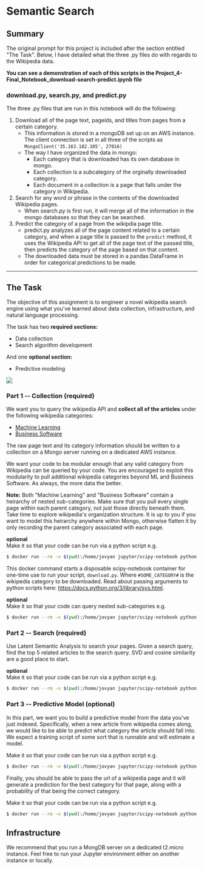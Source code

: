 # Semantic Search

## Summary

The original prompt for this project is included after the section entitled "The Task". Below, I have detailed what the three .py files do with regards to the Wikipedia data.

**You can see a demonstration of each of this scripts in the Project_4-Final_Notebook_download-search-predict.ipynb file**

### download.py, search.py, and predict.py

The three .py files that are run in this notebook will do the following:
1. Download all of the page text, pageids, and titles from pages from a certain category.
    - This information is stored in a mongoDB set up on an AWS instance. The client connection is set in all three of the scripts as ```MongoClient('35.163.182.105', 27016)```
    - The way I have organized the data in mongo: 
        - Each category that is downloaded has its own database in mongo. 
        - Each collection is a subcategory of the orginally downloaded category.
        - Each document in a collection is a page that falls under the category in Wikipedia.
1. Search for any word or phrase in the contents of the downloaded Wikipedia pages.
    - When search.py is first run, it will merge all of the information in the mongo databases so that they can be searched.
1. Predict the category of a page from the wikipdia page title.
    - predict.py analyzes all of the page content related to a certain category, and when a page title is passed to the ```predict``` method, it uses the Wikipedia API to get all of the page text of the passed title, then predicts the category of the page based on that content.
    - The downloaded data must be stored in a pandas DataFrame in order for categorical predictions to be made.




-----------------------

## The Task
The objective of this assignment is to engineer a novel wikipedia search engine using what you've learned about data collection, infrastructure, and natural language processing.

The task has two **required sections:**
- Data collection
- Search algorithm development

And one **optional section:** 
  - Predictive modeling

![](http://interactive.blockdiag.com/image?compression=deflate&encoding=base64&src=eJxdjrsOwjAMRXe-wlsmRhaQkDoiMSDxBW5slahtHDmGCiH-nfQxtKy-59zruhPfUsAGPjsA56XvMdIRSIbYCZKD_RncENqQuGBQ3S7TidCwxsynjZUZ1T8m4HqvJlXZnhrBJMHBbWlTDHEeSFravYUXQy_E3TKrwbioMKb5z16UmRxfXZurVY_GjegbhqJIjaXm-wNmzE4W)

### Part 1 -- Collection (required)

We want you to query the wikipedia API and **collect all of the articles** under the following wikipedia categories:

* [Machine Learning](https://en.wikipedia.org/wiki/Category:Machine_learning)
* [Business Software](https://en.wikipedia.org/wiki/Category:Business_software)

The raw page text and its category information should be written to a collection on a Mongo server running on a dedicated AWS instance.

We want your code to be modular enough that any valid category from Wikipedia can be queried by your code. You are encouraged to exploit this modularity to pull additional wikipedia categories beyond ML and Business Software. As always, the more data the better. 

**Note:** Both "Machine Learning" and "Business Software" contain a heirarchy of nested sub-categories. Make sure that you pull every single page within each parent category, not just those directly beneath them. Take time to explore wikipedia's organization structure. It is up to you if you want to model this heirarchy anywhere within Mongo, otherwise flatten it by only recording the parent category associated with each page.

**optional**  
Make it so that your code can be run via a python script e.g.

```bash
$ docker run --rm -v $(pwd):/home/jovyan jupyter/scipy-notebook python download.py #SOME_CATEGORY#
```
This docker command starts a disposable scipy-notebook container for one-time use to run your script, `download.py`. Where `#SOME_CATEGORY#` is the wikipedia category to be downloaded. Read about passing arguments to python scripts here: https://docs.python.org/3/library/sys.html. 

**optional**  
Make it so that your code can query nested sub-categories e.g.

```bash
$ docker run --rm -v $(pwd):/home/jovyan jupyter/scipy-notebook python download.py #SOME_CATEGORY# #NESTING_LEVEL#
```

### Part 2 -- Search (required)

Use Latent Semantic Analysis to search your pages. Given a search query, find the top 5 related articles to the search query. SVD and cosine similarity are a good place to start. 

**optional**  
Make it so that your code can be run via a python script e.g.

```bash
$ docker run --rm -v $(pwd):/home/jovyan jupyter/scipy-notebook python search.py #SOME_TERM#
```

### Part 3 -- Predictive Model (optional)

In this part, we want you to build a predictive model from the data you've just indexed. Specifically, when a new article from wikipedia comes along, we would like to be able to predict what category the article should fall into. We expect a training script of some sort that is runnable and will estimate a model. 

Make it so that your code can be run via a python script e.g.

```bash
$ docker run --rm -v $(pwd):/home/jovyan jupyter/scipy-notebook python train.py
```

Finally, you should be able to pass the url of a wikipedia page and it will generate a prediction for the best category for that page, along with a probability of that being the correct category. 

Make it so that your code can be run via a python script e.g.

```bash
$ docker run --rm -v $(pwd):/home/jovyan jupyter/scipy-notebook python predict.py #URL#
```

## Infrastructure

We recommend that you run a MongDB server on a dedicated t2.micro instance. Feel free to run your Jupyter environment either on another instance or locally.


